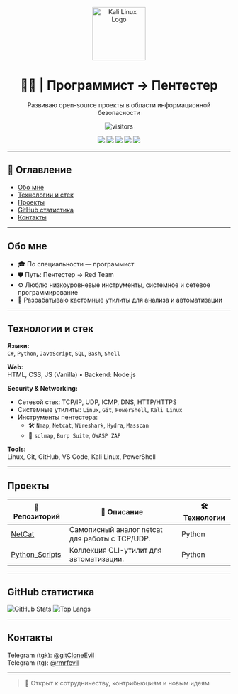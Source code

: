 <p align="center">
  <img src="https://upload.wikimedia.org/wikipedia/commons/2/2b/Kali-dragon-icon.svg" width="120" alt="Kali Linux Logo"/>
</p>

<h1 align="center">👨‍💻 | Программист → Пентестер</h1>
<p align="center">Развиваю open-source проекты в области информационной безопасности</p>

<p align="center">
  <img src="https://visitor-badge.laobi.icu/badge?page_id=Ivan-cell-create.Ivan-cell-create&left_color=gray&right_color=darkred" alt="visitors"/>
</p>

<p align="center">
  <img src="https://img.shields.io/badge/OS-Kali%20Linux-blue?logo=linux&logoColor=white"/>
  <img src="https://img.shields.io/badge/Editor-VS%20Code-007ACC?logo=visualstudiocode&logoColor=white"/>
  <img src="https://img.shields.io/badge/Shell-Bash-4EAA25?logo=gnubash&logoColor=white"/>
  <img src="https://img.shields.io/badge/Language-C%23-239120?logo=csharp&logoColor=white"/>
  <img src="https://img.shields.io/badge/Language-Python-3776AB?logo=python&logoColor=white"/>
</p>

---

## 🧭 Оглавление
- [Обо мне](#обо-мне)
- [Технологии и стек](#технологии-и-стек)
- [Проекты](#проекты)
- [GitHub статистика](#github-статистика)
- [Контакты](#контакты)

---

## Обо мне

- 🎓 По специальности — программист
- 🛡️ Путь: Пентестер → Red Team
- ⚙️ Люблю низкоуровневые инструменты, системное и сетевое программирование
- 🧪 Разрабатываю кастомные утилиты для анализа и автоматизации

---

## Технологии и стек

**Языки:**  
`C#`, `Python`, `JavaScript`, `SQL`, `Bash`, `Shell`

**Web:**  
HTML, CSS, JS (Vanilla) • Backend: Node.js

**Security & Networking:**  
- Сетевой стек: TCP/IP, UDP, ICMP, DNS, HTTP/HTTPS  
- Системные утилиты: `Linux`, `Git`, `PowerShell`, `Kali Linux`
- Инструменты пентестера:
  - 🛠️ `Nmap`, `Netcat`, `Wireshark`, `Hydra`, `Masscan`
  - 🐍 `sqlmap`, `Burp Suite`, `OWASP ZAP`

**Tools:**  
Linux, Git, GitHub, VS Code, Kali Linux, PowerShell

---

## Проекты

| 📁 Репозиторий | 📄 Описание | 🛠️ Технологии |
|---------------|-------------|----------------|
| [NetCat](https://github.com/Ivan-cell-create/NetCat) | Самописный аналог netcat для работы с TCP/UDP. | Python |
| [Python_Scripts](https://github.com/Ivan-cell-create/Python_Scripts) | Коллекция CLI-утилит для автоматизации. | Python |

---

## GitHub статистика

![GitHub Stats](https://github-readme-stats.vercel.app/api?username=Ivan-cell-create&show_icons=true&theme=dark)
![Top Langs](https://github-readme-stats.vercel.app/api/top-langs/?username=Ivan-cell-create&layout=compact&theme=dark)

---

## Контакты

Telegram (tgk): [@gitCloneEvil](https://t.me/gitCloneEvil)  
Telegram (tg): [@rmrfevil](https://t.me/rmrfevil)

---

> 🎯 Открыт к сотрудничеству, контрибьюциям и новым идеям
